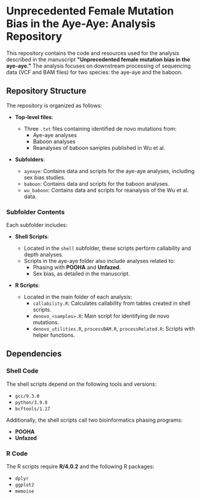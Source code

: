# Unprecedented Female Mutation Bias in the Aye-Aye: Analysis Repository

This repository contains the code and resources used for the analysis described in the manuscript **"Unprecedented female mutation bias in the aye-aye."** The analysis focuses on downstream processing of sequencing data (VCF and BAM files) for two species: the aye-aye and the baboon.

## Repository Structure

The repository is organized as follows:

- **Top-level files**:
  - Three `.txt` files containing identified de novo mutations from:
    - Aye-aye analyses
    - Baboon analyses
    - Reanalyses of baboon samples published in Wu et al.

- **Subfolders**:
  - `ayeaye`: Contains data and scripts for the aye-aye analyses, including sex bias studies.
  - `baboon`: Contains data and scripts for the baboon analyses.
  - `wu_baboon`: Contains data and scripts for reanalysis of the Wu et al. data.

### Subfolder Contents

Each subfolder includes:

- **Shell Scripts**:
  - Located in the `shell` subfolder, these scripts perform callability and depth analyses.
  - Scripts in the aye-aye folder also include analyses related to:
    - Phasing with **POOHA** and **Unfazed**.
    - Sex bias, as detailed in the manuscript.

- **R Scripts**:
  - Located in the main folder of each analysis:
    - `callability.R`: Calculates callability from tables created in shell scripts.
    - `denovo_<samples>.R`: Main script for identifying de novo mutations.
    - `denovo_utilities.R`, `processBAM.R`, `processRelated.R`: Scripts with helper functions.

## Dependencies

### Shell Code

The shell scripts depend on the following tools and versions:

- `gcc/9.3.0`
- `python/3.9.8`
- `bcftools/1.17`

Additionally, the shell scripts call two bioinformatics phasing programs:

- **POOHA**
- **Unfazed**

### R Code

The R scripts require **R/4.0.2** and the following R packages:

- `dplyr`
- `ggplot2`
- `memoise`
